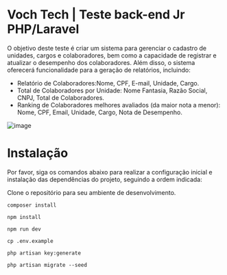 # Voch Tech | Teste back-end Jr PHP/Laravel

O objetivo deste teste é criar um sistema para gerenciar o cadastro de unidades, cargos e colaboradores, bem como a capacidade de registrar e atualizar o desempenho dos colaboradores. Além disso, o sistema oferecerá funcionalidade para a geração de relatórios, incluindo: 

- Relatório de Colaboradores:Nome, CPF, E-mail, Unidade, Cargo.
- Total de Colaboradores por Unidade: Nome Fantasia, Razão Social, CNPJ, Total de 
Colaboradores.
- Ranking de Colaboradores melhores avaliados (da maior nota a menor): Nome, CPF, Email, Unidade, Cargo, Nota de Desempenho.

![image](https://github.com/EliveltonCotrim/nlw_ia/assets/images/system.png)
  
# Instalação

Por favor, siga os comandos abaixo para realizar a configuração inicial e instalação das dependências do projeto, seguindo a ordem indicada:


Clone o repositório para seu ambiente de desenvolvimento.

```
composer install
```
```
npm install
```
```
npm run dev
```
```
cp .env.example
```
```
php artisan key:generate
```
```
php artisan migrate --seed
```


